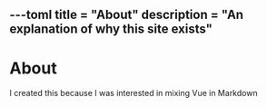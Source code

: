 ---toml
title = "About"
description = "An explanation of why this site exists"
---

# About

I created this because I was interested in mixing Vue in Markdown